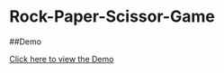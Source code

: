 # Rock-Paper-Scissor-Game

##Demo


[Click here to view the Demo](https://aadimach2.github.io/Rock-Paper-Scissor-Game/)
